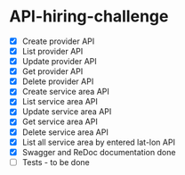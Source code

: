 # API-hiring-challenge

 - [x] Create provider API
 - [x] List provider API 
 - [x] Update provider API
 - [x] Get provider API 
 - [x] Delete provider API
 - [x] Create service area API
 - [x] List service area API 
 - [x] Update service area API
 - [x] Get service area API 
 - [x] Delete service area API
 - [x] List all service area by entered lat-lon API
 - [x] Swagger and ReDoc documentation done
 - [ ] Tests - to be done
